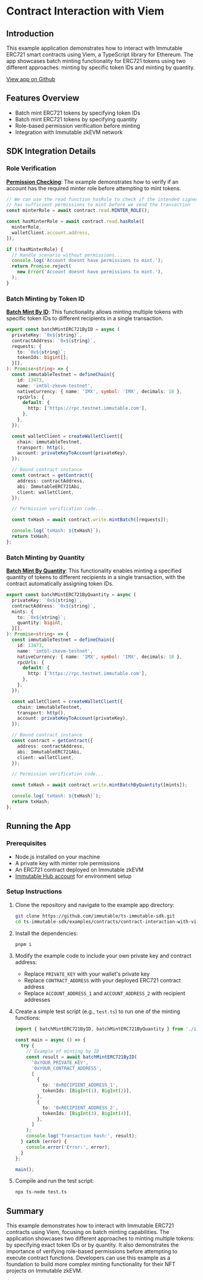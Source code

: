 # Contract Interaction with Viem

## Introduction
This example application demonstrates how to interact with Immutable ERC721 smart contracts using Viem, a TypeScript library for Ethereum. The app showcases batch minting functionality for ERC721 tokens using two different approaches: minting by specific token IDs and minting by quantity.

[View app on Github](https://github.com/immutable/ts-immutable-sdk/tree/main/examples/contracts/contract-interaction-with-viem)

## Features Overview
- Batch mint ERC721 tokens by specifying token IDs
- Batch mint ERC721 tokens by specifying quantity
- Role-based permission verification before minting
- Integration with Immutable zkEVM network

## SDK Integration Details

### Role Verification
**[Permission Checking](https://github.com/immutable/ts-immutable-sdk/blob/main/examples/contracts/contract-interaction-with-viem/batch-mint-erc721-by-id.ts#L52-L63)**: The example demonstrates how to verify if an account has the required minter role before attempting to mint tokens.

```typescript
// We can use the read function hasRole to check if the intended signer
// has sufficient permissions to mint before we send the transaction
const minterRole = await contract.read.MINTER_ROLE();

const hasMinterRole = await contract.read.hasRole([
  minterRole,
  walletClient.account.address,
]);

if (!hasMinterRole) {
  // Handle scenario without permissions...
  console.log('Account doesnt have permissions to mint.');
  return Promise.reject(
    new Error('Account doesnt have permissions to mint.'),
  );
}
```

### Batch Minting by Token ID
**[Batch Mint By ID](https://github.com/immutable/ts-immutable-sdk/blob/main/examples/contracts/contract-interaction-with-viem/batch-mint-erc721-by-id.ts#L24-L73)**: This functionality allows minting multiple tokens with specific token IDs to different recipients in a single transaction.

```typescript
export const batchMintERC721ByID = async (
  privateKey: `0x${string}`,
  contractAddress: `0x${string}`,
  requests: {
    to: `0x${string}`;
    tokenIds: bigint[];
  }[],
): Promise<string> => {
  const immutableTestnet = defineChain({
    id: 13473,
    name: 'imtbl-zkevm-testnet',
    nativeCurrency: { name: 'IMX', symbol: 'IMX', decimals: 18 },
    rpcUrls: {
      default: {
        http: ['https://rpc.testnet.immutable.com'],
      },
    },
  });

  const walletClient = createWalletClient({
    chain: immutableTestnet,
    transport: http(),
    account: privateKeyToAccount(privateKey),
  });

  // Bound contract instance
  const contract = getContract({
    address: contractAddress,
    abi: ImmutableERC721Abi,
    client: walletClient,
  });

  // Permission verification code...

  const txHash = await contract.write.mintBatch([requests]);

  console.log(`txHash: ${txHash}`);
  return txHash;
};
```

### Batch Minting by Quantity
**[Batch Mint By Quantity](https://github.com/immutable/ts-immutable-sdk/blob/main/examples/contracts/contract-interaction-with-viem/batch-mint-erc721-by-quantity.ts#L20-L70)**: This functionality enables minting a specified quantity of tokens to different recipients in a single transaction, with the contract automatically assigning token IDs.

```typescript
export const batchMintERC721ByQuantity = async (
  privateKey: `0x${string}`,
  contractAddress: `0x${string}`,
  mints: {
    to: `0x${string}`;
    quantity: bigint;
  }[],
): Promise<string> => {
  const immutableTestnet = defineChain({
    id: 13473,
    name: 'imtbl-zkevm-testnet',
    nativeCurrency: { name: 'IMX', symbol: 'IMX', decimals: 18 },
    rpcUrls: {
      default: {
        http: ['https://rpc.testnet.immutable.com'],
      },
    },
  });

  const walletClient = createWalletClient({
    chain: immutableTestnet,
    transport: http(),
    account: privateKeyToAccount(privateKey),
  });

  // Bound contract instance
  const contract = getContract({
    address: contractAddress,
    abi: ImmutableERC721Abi,
    client: walletClient,
  });

  // Permission verification code...

  const txHash = await contract.write.mintBatchByQuantity([mints]);

  console.log(`txHash: ${txHash}`);
  return txHash;
};
```

## Running the App

### Prerequisites
- Node.js installed on your machine
- A private key with minter role permissions
- An ERC721 contract deployed on Immutable zkEVM
- [Immutable Hub account](https://hub.immutable.com/) for environment setup

### Setup Instructions
1. Clone the repository and navigate to the example app directory:
   ```bash
   git clone https://github.com/immutable/ts-immutable-sdk.git
   cd ts-immutable-sdk/examples/contracts/contract-interaction-with-viem
   ```

2. Install the dependencies:
   ```bash
   pnpm i
   ```

3. Modify the example code to include your own private key and contract address:
   - Replace `PRIVATE_KEY` with your wallet's private key
   - Replace `CONTRACT_ADDRESS` with your deployed ERC721 contract address
   - Replace `ACCOUNT_ADDRESS_1` and `ACCOUNT_ADDRESS_2` with recipient addresses

4. Create a simple test script (e.g., `test.ts`) to run one of the minting functions:
   ```typescript
   import { batchMintERC721ByID, batchMintERC721ByQuantity } from './index';

   const main = async () => {
     try {
       // Example of minting by ID
       const result = await batchMintERC721ByID(
         '0xYOUR_PRIVATE_KEY',
         '0xYOUR_CONTRACT_ADDRESS',
         [
           {
             to: '0xRECIPIENT_ADDRESS_1',
             tokenIds: [BigInt(1), BigInt(2)],
           },
           {
             to: '0xRECIPIENT_ADDRESS_2',
             tokenIds: [BigInt(3), BigInt(4)],
           },
         ]
       );
       console.log('Transaction hash:', result);
     } catch (error) {
       console.error('Error:', error);
     }
   };

   main();
   ```

5. Compile and run the test script:
   ```bash
   npx ts-node test.ts
   ```

## Summary
This example demonstrates how to interact with Immutable ERC721 contracts using Viem, focusing on batch minting capabilities. The application showcases two different approaches to minting multiple tokens: by specifying exact token IDs or by quantity. It also demonstrates the importance of verifying role-based permissions before attempting to execute contract functions. Developers can use this example as a foundation to build more complex minting functionality for their NFT projects on Immutable zkEVM. 
